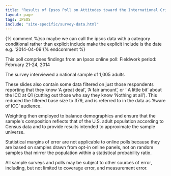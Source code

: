 ```yaml
---
title: "Results of Ipsos Poll on Attitudes toward the International Criminal Court, YO"
layout: page
tags: IPSOS
include: "site-specific/survey-data.html"
---
```


{% comment %}so maybe we can call the ipsos data with a category conditional rather than explicit include
make the explicit include is the date e.g. '2014-04-09'{% endcomment %}


This poll comprises findings from an Ipsos online poll:
Fieldwork period: February 21-24, 2014

The survey interviewed a national sample of 1,005 adults

These slides also contain some data filtered on just those respondents reporting that they know ‘A great deal’, ‘A fair amount’, or ‘ A little bit’ about the ICC at Q1 (cutting out those who say they know ‘Nothing at all’). This reduced the filtered base size to 379, and is referred to in the data as ‘Aware of ICC’ audience.

Weighting then employed to balance demographics and ensure that the sample's composition reflects that of the U.S. adult population according to Census data and to provide results intended to approximate the sample universe. 

Statistical margins of error are not applicable to online polls because they are based on samples drawn from opt-in online panels, not on random samples that mirror the population within a statistical probability ratio. 

All sample surveys and polls may be subject to other sources of error, including, but not limited to coverage error, and measurement error.
